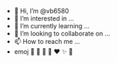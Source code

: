 - 👋 Hi, I’m @vb6580
- 👀 I’m interested in ...
- 🌱 I’m currently learning ...
- 💞️ I’m looking to collaborate on ...
- 📫 How to reach me ...
- emoj 🦄  🎠  🐴  🐎  ❤  ✨  🌈
<!---
vb6580/vb6580 is a ✨ special ✨ repository because its `README.md` (this file) appears on your GitHub profile.
You can click the Preview link to take a look at your changes.
--->
